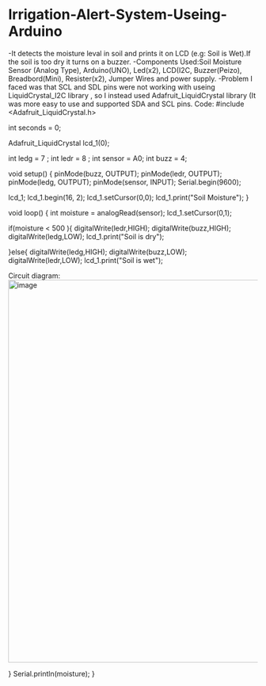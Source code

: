 # Irrigation-Alert-System-Useing-Arduino
-It detects the moisture leval in soil and prints it on LCD (e.g: Soil is Wet).If the soil is too dry it turns on a buzzer. 
-Components Used:Soil Moisture Sensor (Analog Type), Arduino(UNO), Led(x2), LCD(I2C, Buzzer(Peizo), Breadbord(Mini), Resister(x2), Jumper Wires and power supply. 
-Problem I faced was that SCL and SDL pins were not working with useing LiquidCrystal_I2C library , so I instead used Adafruit_LiquidCrystal library (It was more easy to use and supported SDA and SCL pins.
Code:
#include <Adafruit_LiquidCrystal.h>

int seconds = 0;

Adafruit_LiquidCrystal lcd_1(0);

int ledg = 7 ;
int ledr = 8 ;
int sensor = A0;
int buzz = 4;

void setup()
{
  pinMode(buzz, OUTPUT);
  pinMode(ledr, OUTPUT);
  pinMode(ledg, OUTPUT);
  pinMode(sensor, INPUT);
  Serial.begin(9600);
  
lcd_1;
lcd_1.begin(16, 2);
lcd_1.setCursor(0,0);
lcd_1.print("Soil Moisture");
}

void loop()
{
  int moisture = analogRead(sensor);
  lcd_1.setCursor(0,1);
  
  if(moisture < 500 ){
    digitalWrite(ledr,HIGH);
    digitalWrite(buzz,HIGH);
    digitalWrite(ledg,LOW);
   lcd_1.print("Soil is dry");
    
  }else{
    digitalWrite(ledg,HIGH);
    digitalWrite(buzz,LOW);
    digitalWrite(ledr,LOW);
   lcd_1.print("Soil is wet");


   Circuit diagram:<img width="1244" height="773" alt="image" src="https://github.com/user-attachments/assets/24601338-2553-4b10-8a29-90881be23a52" />

  }
     Serial.println(moisture);
}
